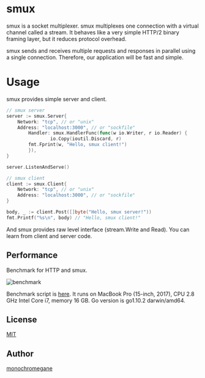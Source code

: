 # smux

smux is a socket multiplexer.
smux multiplexes one connection with a virtual channel called a stream.
It behaves like a very simple HTTP/2 binary framing layer, but it reduces protocol overhead.

smux sends and receives multiple requests and responses in parallel using a single connection. Therefore, our application will be fast and simple.

# Usage

smux provides simple server and client.

```go
// smux server
server := smux.Server{
	Network: "tcp", // or "unix"
	Address: "localhost:3000", // or "sockfile"
        Handler: smux.HandlerFunc(func(w io.Writer, r io.Reader) {
                io.Copy(ioutil.Discard, r)
		fmt.Fprint(w, "Hello, smux client!")
        }),
}

server.ListenAndServe()
```

```go
// smux client
client := smux.Client{
	Network: "tcp", // or "unix"
	Address: "localhost:3000", // or "sockfile"
}

body, _ := client.Post([]byte("Hello, smux server!"))
fmt.Printf("%s\n", body) // "Hello, smux client!"
```

And smux provides raw level interface (stream.Write and Read). You can learn from client and server code.

## Performance

Benchmark for HTTP and smux.

![benchmark](https://user-images.githubusercontent.com/1845486/39556184-79a3e0ba-4eb9-11e8-929d-08a8f3291e04.png)

Benchmark script is [here](https://github.com/monochromegane/smux/blob/master/cmd/bench).
It runs on MacBook Pro (15-inch, 2017), CPU 2.8 GHz Intel Core i7, memory 16 GB. Go version is go1.10.2 darwin/amd64.

## License

[MIT](https://github.com/monochromegane/smux/blob/master/LICENSE)

## Author

[monochromegane](https://github.com/monochromegane)

